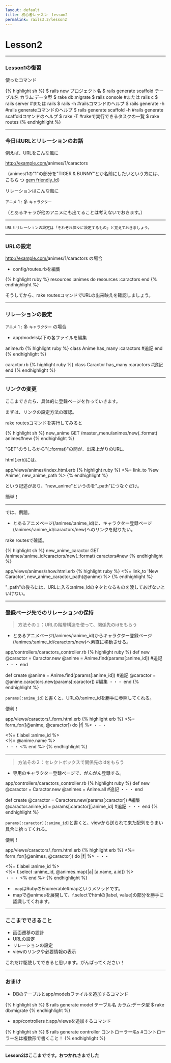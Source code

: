 ```yaml
---
layout: default
title: 初心者レッスン　lesson2
permalink: rails3.2/lesson2
---
```


# Lesson2

---

### <span class="icon-leaf"></span> Lesson1の復習

使ったコマンド

{% highlight sh %}
$ rails new プロジェクト名
$ rails generate scaffold テーブル名 カラム:データ型
$ rake db:migrate
$ rails console #または rails c
$ rails server #または rails 
$ rails -h                      #railsコマンドのヘルプ
$ rails generate -h             #rails generateコマンドのヘルプ
$ rails generate scaffold -h    #rails generate scaffoldコマンドのヘルプ
$ rake -T                       #rakeで実行できるタスクの一覧
$ rake routes
{% endhighlight %}

---

### <span class="icon-leaf"></span> 今日はURLとリレーションのお話

例えば、URLをこんな風に

http://example.com/<span class="text-error">animes/1</span><span class="text-info">/caractors</span>

（animes/1の"1"の部分を"TIGER & BUNNY"とか名前にしたいという方には、こちら つ [gem friendly_id](https://github.com/norman/friendly_id)）

リレーションはこんな風に

`アニメ` 1 : 多 `キャラクター`

（とあるキャラが他のアニメにも出てることは考えないでおきます。）

---

`URLとリレーションの設定は「それぞれ個々に設定するもの」と覚えておきましょう。`

---

### <span class="icon-leaf"></span > URLの設定

http://example.com/<span class="text-error">animes/1</span><span class="text-info">/caractors</span> の場合

* config/routes.rbを編集

{% highlight ruby %}
resources :animes do
  resources :caractors
end
{% endhighlight %}

そうしてから、rake routesコマンドでURLの出来映えを確認しましょう。

---

### <span class="icon-leaf"></span > リレーションの設定

`アニメ` 1 : 多 `キャラクター` の場合

* app/models以下の各ファイルを編集

anime.rb
{% highlight ruby %}
class Anime
  has_many :caractors #追記
end
{% endhighlight %}

caractor.rb
{% highlight ruby %}
class Caractor
  has_many :caractors #追記
end
{% endhighlight %}

---

### <span class="icon-leaf icon-sccess"></span> リンクの変更

ここまできたら、具体的に登録ページを作っていきます。

まずは、リンクの設定方法の確認。

rake routesコマンドを実行してみると

{% highlight sh %}
new_anime GET    /master_menu/animes/new(.:format)   animes#new
{% endhighlight %}

"GET"のうしろから"(.:format)"の間が、出来上がりのURL。

html(.erb)には、

app/views/animes/index.html.erb
{% highlight ruby %}
<%= link_to 'New Anime', new_anime_path %>
{% endhighlight %}

という記述があり、"new_anime"というのを"_path"につなぐだけ。

簡単！

---

では、例題。

* とあるアニメページ(/animes/:anime_id)に、キャラクター登録ページ(/animes/:anime_id/caractors/new)へのリンクを貼りたい。

rake routesで確認。

{% highlight sh %}
new_anime_caractor GET    /animes/:anime_id/caractors/new(.:format)   caractors#new
{% endhighlight %}

app/views/animes/show.html.erb
{% highlight ruby %}
<%= link_to 'New Caractor', new_anime_caractor_path(@anime) %>
{% endhighlight %}

<span class="text-error">"_path"の後ろには、URLに入る:anime_idのネタとなるものを渡してあげないといけない。</span>

---

### <span class="icon-leaf icon-sccess"></span> 登録ページ先でのリレーションの保持

> 方法その１：URLの階層構造を使って、関係先のidをもらう

* とあるアニメページ(/animes/:anime_id)からキャラクター登録ページ(/animes/:anime_id/caractors/new)へ素直に移動させる。

app/controllers/caractors_controller.rb
{% highlight ruby %}
def new
  @caractor = Caractor.new
  @anime    = Anime.find(params[:anime_id]) #追記
  ・・・
end

def create
  @anime    = Anime.find(params[:anime_id]) #追記
  @caractor = @anime.caractors.new(params[:caractor]) #編集
  ・・・
end
{% endhighlight %}

`params[:anime_id]`と書くと、URLの/:anime_idを勝手に参照してくれる。

便利！

app/views/caractors/_form.html.erb
{% highlight erb %}
<%= form_for([@anime, @caractor]) do |f| %> <!--編集-->
  ・・・
  <div class="field">
    <%= f.label :anime_id %><br />
    <%= @anime.name %>                      <!--編集（表示するだけ）-->
  </div>
  ・・・
<% end %>
{% endhighlight %}

---

> 方法その２：セレクトボックスで関係先のidをもらう

* 専用のキャラクター登録ページで、がんがん登録する。

app/controllers/caractors_controller.rb
{% highlight ruby %}
def new
  @caractor = Caractor.new
  @animes   = Anime.all #追記
  ・・・
end

def create
  @caractor          = Caractors.new(params[:caractor]) #編集
  @caractor.anime_id = params[:caractor][:anime_id] #追記
  ・・・
end
{% endhighlight %}

`params[:caractor][:anime_id]`と書くと、viewから送られて来た配列をうまい具合に拾ってくれる。

便利！

app/views/caractors/_form.html.erb
{% highlight erb %}
<%= form_for([@animes, @caractor]) do |f| %>                   <!--編集-->
  ・・・
  <div class="field">
    <%= f.label :anime_id %><br />
    <%= f.select :anime_id, @animes.map{|a| [a.name, a.id]} %> <!--編集（セレクトボックスに変更）-->
  </div>
  ・・・
<% end %>
{% endhighlight %}

* `.map`はRubyのEnumerable#mapというメソッドです。
* mapで@animesを展開して、f.selectでhtmlの[label, value]の部分を勝手に認識してくれます。

---

### <span class="icon-leaf icon-sccess"></span> ここまでできること

* 画面遷移の設計
* URLの設定
* リレーションの設定
* viewのリンクや必要情報の表示

これだけ駆使してできると思います。がんばってください！

---

### <span class="icon-leaf icon-sccess"></span> おまけ

* DBのテーブルとapp/modelsファイルを追加するコマンド

{% highlight sh %}
$ rails generate model テーブル名 カラム:データ型
$ rake db:migrate
{% endhighlight %}

* app/controllersとapp/viewsを追加するコマンド

{% highlight sh %}
$ rails generate controller コントローラー名s #コントローラー名は複数形で書くこと！
{% endhighlight %}

---

#### Lesson2はここまでです。おつかれさまでした <span class="icon-music"></span>
